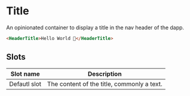# Title

An opinionated container to display a title in the nav header of the dapp.

```html
<HeaderTitle>Hello World 👋</HeaderTitle>
```

## Slots

| Slot name    | Description                                |
| ------------ | ------------------------------------------ |
| Defautl slot | The content of the title, commonly a text. |

